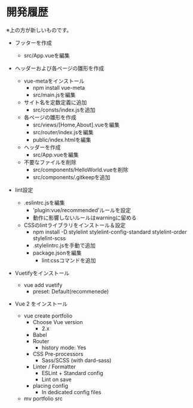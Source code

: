 <!-- omit in toc -->
# 開発履歴

※上の方が新しいものです。

- フッターを作成
  - src/App.vueを編集

- ヘッダーおよび各ページの雛形を作成
  - vue-metaをインストール
    - npm install vue-meta
    - src/main.jsを編集
  - サイト名を定数定義に追加
    - src/consts/index.jsを追加
  - 各ページの雛形を作成
    - src/views/[Home,About].vueを編集
    - src/router/index.jsを編集
    - public/index.htmlを編集
  - ヘッダーを作成
    - src/App.vueを編集
  - 不要なファイルを削除
    - src/components/HelloWorld.vueを削除
    - src/components/.gitkeepを追加

- lint設定
  - .eslintrc.jsを編集
    - 'plugin:vue/recommended'ルールを設定
    - 動作に影響しないルールはwarningに留める
  - CSSのlintライブラリをインストール＆設定
    - npm install -D stylelint stylelint-config-standard stylelint-order stylelint-scss
    - .stylelintrc.jsを手動で追加
    - package.jsonを編集
      - lint:cssコマンドを追加

- Vuetifyをインストール
  - vue add vuetify
    - preset: Default(recommenede)

- Vue 2 をインストール
  - vue create portfolio
    - Choose Vue version
      - 2.x
    - Babel
    - Router
      - history mode: Yes
    - CSS Pre-processors
      - Sass/SCSS (with dard-sass)
    - Linter / Formatter
      - ESLint + Standard config
      - Lint on save
    - placing config
      - In dedicated config files
  - mv portfolio src
